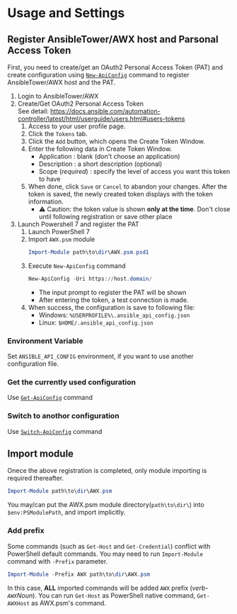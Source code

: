 # Usage and Settings

## Register AnsibleTower/AWX host and Parsonal Access Token

First, you need to create/get an OAuth2 Personal Access Token (PAT) and
create configuration using [`New-ApiConfig`](./cmdlets/New-ApiConfig.md) command to register AnsibleTower/AWX host and the PAT.


 1. Login to AnsibleTower/AWX
 2. Create/Get OAuth2 Personal Access Token  
    See detail: https://docs.ansible.com/automation-controller/latest/html/userguide/users.html#users-tokens
    1. Access to your user profile page.
    2. Click the `Tokens` tab.
    3. Click the `Add` button, which opens the Create Token Window.
    4. Enter the following data in Create Token Window.
        - Application        : blank (don't choose an application)
        - Description        : a short description (optional)
        - Scope (*required*) : specify the level of access you want this token to have
    5. When done, click `Save` or `Cancel` to abandon your changes.
       After the token is saved, the newly created token displays with the token information.
       - ⚠️ Caution: the token value is shown **only at the time**. Don't close until following registration or save other place
 3. Launch Powershell 7 and register the PAT
    1. Launch PowerShell 7
    2. Import `AWX.psm` module
       ```powershell
       Import-Module path\to\dir\AWX.psm.psd1
       ```
    3. Execute `New-ApiConfig` command
       ```powershell
       New-ApiConfig -Uri https://host.domain/
       ```
       - The input prompt to register the PAT will be shown
       - After entering the token, a test connection is made.
    4. When success, the configuration is save to following file:
        - Windows: `%USERPROFILE%\.ansible_api_config.json`
        - Linux: `$HOME/.ansible_api_config.json`


### Environment Variable

Set `ANSIBLE_API_CONFIG` environment, if you want to use another configuration file.

### Get the currently used configuration

Use [`Get-ApiConfig`](./cmdlets/Get-ApiConfig.md) command

### Switch to anothor configuration

Use [`Switch-ApiConfig`](./cmdlets/Switch-ApiConfig.md) command


## Import module

Onece the above registration is completed, only module importing is required thereafter.

```powershell
Import-Module path\to\dir\AWX.psm
```

You may/can put the AWX.psm module directory(`path\to\dir\`) into `$env:PSModulePath`,
and import implicitly.

### Add prefix

Some commands (such as `Get-Host` and `Get-Credential`) conflict with PowerShell default commands.
You may need to run `Import-Module` command with `-Prefix` parameter.

```powershell
Import-Module -Prefix AWX path\to\dir\AWX.psm
```
In this case, **ALL** imported commands will be added `AWX` prefix (_verb-`AWX`Noun_).
You can run `Get-Host` as PowerShell native command, `Get-AWXHost` as AWX.psm's command.
